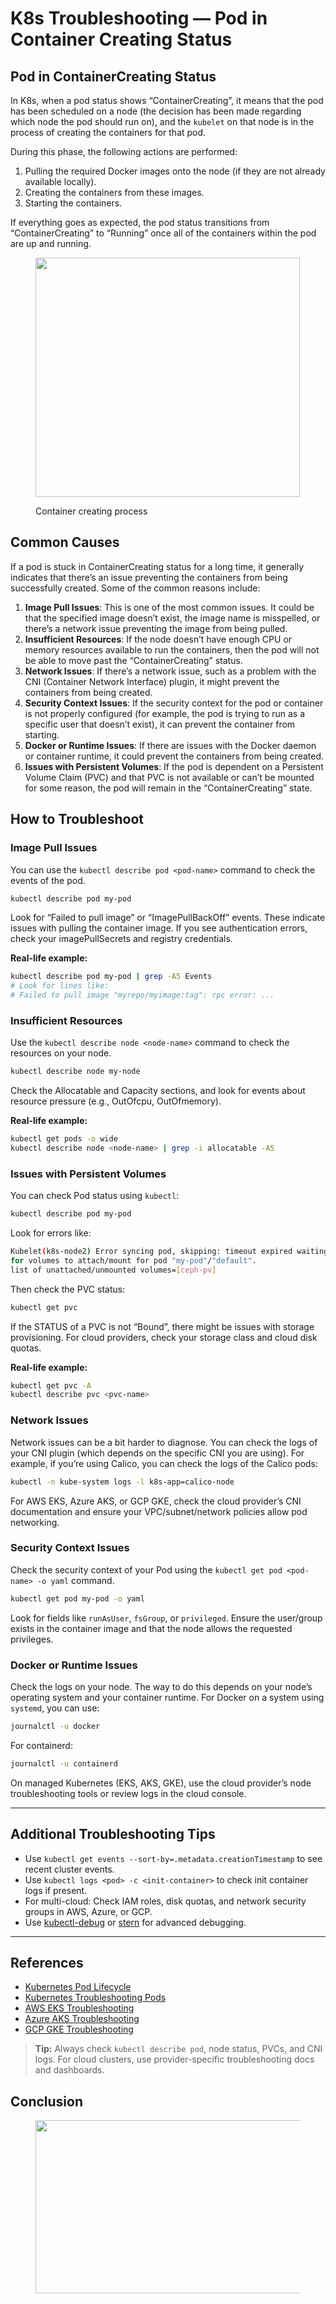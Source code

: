 # K8s Troubleshooting — Pod in Container Creating Status

## Pod in ContainerCreating Status <a href="#5a84" id="5a84"></a>

In K8s, when a pod status shows “ContainerCreating”, it means that the pod has been scheduled on a node (the decision has been made regarding which node the pod should run on), and the `kubelet` on that node is in the process of creating the containers for that pod.

During this phase, the following actions are performed:

1. Pulling the required Docker images onto the node (if they are not already available locally).
2. Creating the containers from these images.
3. Starting the containers.

If everything goes as expected, the pod status transitions from “ContainerCreating” to “Running” once all of the containers within the pod are up and running.

<figure><img src="https://miro.medium.com/v2/resize:fit:423/1*PeHtg3jEEbvt0Vp6CNq7Ug.png" alt="" height="383" width="423"><figcaption><p>Container creating process</p></figcaption></figure>

## Common Causes <a href="#8104" id="8104"></a>

If a pod is stuck in ContainerCreating status for a long time, it generally indicates that there’s an issue preventing the containers from being successfully created. Some of the common reasons include:

1. **Image Pull Issues**: This is one of the most common issues. It could be that the specified image doesn’t exist, the image name is misspelled, or there’s a network issue preventing the image from being pulled.
2. **Insufficient Resources**: If the node doesn’t have enough CPU or memory resources available to run the containers, then the pod will not be able to move past the “ContainerCreating” status.
3. **Network Issues**: If there’s a network issue, such as a problem with the CNI (Container Network Interface) plugin, it might prevent the containers from being created.
4. **Security Context Issues**: If the security context for the pod or container is not properly configured (for example, the pod is trying to run as a specific user that doesn’t exist), it can prevent the container from starting.
5. **Docker or Runtime Issues**: If there are issues with the Docker daemon or container runtime, it could prevent the containers from being created.
6. **Issues with Persistent Volumes**: If the pod is dependent on a Persistent Volume Claim (PVC) and that PVC is not available or can’t be mounted for some reason, the pod will remain in the “ContainerCreating” state.

## How to Troubleshoot <a href="#6029" id="6029"></a>

### Image Pull Issues <a href="#ded8" id="ded8"></a>

You can use the `kubectl describe pod <pod-name>` command to check the events of the pod.

```sh
kubectl describe pod my-pod
```

Look for “Failed to pull image” or “ImagePullBackOff” events. These indicate issues with pulling the container image. If you see authentication errors, check your imagePullSecrets and registry credentials.

**Real-life example:**

```sh
kubectl describe pod my-pod | grep -A5 Events
# Look for lines like:
# Failed to pull image "myrepo/myimage:tag": rpc error: ...
```

### Insufficient Resources <a href="#5622" id="#5622"></a>

Use the `kubectl describe node <node-name>` command to check the resources on your node.

```sh
kubectl describe node my-node
```

Check the Allocatable and Capacity sections, and look for events about resource pressure (e.g., OutOfcpu, OutOfmemory).

**Real-life example:**

```sh
kubectl get pods -o wide
kubectl describe node <node-name> | grep -i allocatable -A5
```

### Issues with Persistent Volumes <a href="#3e3b" id="#3e3b"></a>

You can check Pod status using `kubectl`:

```sh
kubectl describe pod my-pod
```

Look for errors like:

```sh
Kubelet(k8s-node2) Error syncing pod, skipping: timeout expired waiting 
for volumes to attach/mount for pod "my-pod"/"default". 
list of unattached/unmounted volumes=[ceph-pv]
```

Then check the PVC status:

```sh
kubectl get pvc
```

If the STATUS of a PVC is not “Bound”, there might be issues with storage provisioning. For cloud providers, check your storage class and cloud disk quotas.

**Real-life example:**

```sh
kubectl get pvc -A
kubectl describe pvc <pvc-name>
```

### Network Issues <a href="#6cbb" id="#6cbb"></a>

Network issues can be a bit harder to diagnose. You can check the logs of your CNI plugin (which depends on the specific CNI you are using). For example, if you’re using Calico, you can check the logs of the Calico pods:

```sh
kubectl -n kube-system logs -l k8s-app=calico-node
```

For AWS EKS, Azure AKS, or GCP GKE, check the cloud provider’s CNI documentation and ensure your VPC/subnet/network policies allow pod networking.

### Security Context Issues <a href="#6841" id="#6841"></a>

Check the security context of your Pod using the `kubectl get pod <pod-name> -o yaml` command.

```sh
kubectl get pod my-pod -o yaml
```

Look for fields like `runAsUser`, `fsGroup`, or `privileged`. Ensure the user/group exists in the container image and that the node allows the requested privileges.

### Docker or Runtime Issues <a href="#0eef" id="#0eef"></a>

Check the logs on your node. The way to do this depends on your node’s operating system and your container runtime. For Docker on a system using `systemd`, you can use:

```sh
journalctl -u docker
```

For containerd:

```sh
journalctl -u containerd
```

On managed Kubernetes (EKS, AKS, GKE), use the cloud provider’s node troubleshooting tools or review logs in the cloud console.

---

## Additional Troubleshooting Tips

- Use `kubectl get events --sort-by=.metadata.creationTimestamp` to see recent cluster events.
- Use `kubectl logs <pod> -c <init-container>` to check init container logs if present.
- For multi-cloud: Check IAM roles, disk quotas, and network security groups in AWS, Azure, or GCP.
- Use [kubectl-debug](https://github.com/aylei/kubectl-debug) or [stern](https://github.com/stern/stern) for advanced debugging.

---

## References

- [Kubernetes Pod Lifecycle](https://kubernetes.io/docs/concepts/workloads/pods/pod-lifecycle/)
- [Kubernetes Troubleshooting Pods](https://kubernetes.io/docs/tasks/debug/debug-application/debug-pod-replication-controller/)
- [AWS EKS Troubleshooting](https://docs.aws.amazon.com/eks/latest/userguide/troubleshooting.html)
- [Azure AKS Troubleshooting](https://learn.microsoft.com/en-us/azure/aks/troubleshooting/)
- [GCP GKE Troubleshooting](https://cloud.google.com/kubernetes-engine/docs/troubleshooting)

> **Tip:** Always check `kubectl describe pod`, node status, PVCs, and CNI logs. For cloud clusters, use provider-specific troubleshooting docs and dashboards.

## Conclusion <a href="#e963" id="e963"></a>

<figure><img src="https://miro.medium.com/v2/resize:fit:700/1*uROtl0Iz26v9vnbZhCZR6w.png" alt="" height="277" width="700"><figcaption></figcaption></figure>

[\
](https://medium.com/tag/kubernetes?source=post\_page-----e89e093d996e---------------kubernetes-----------------)
